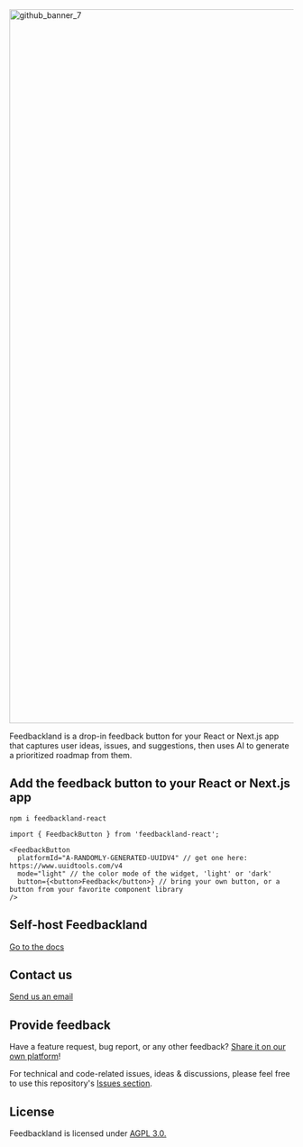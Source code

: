 
<img width="2421" height="1267" alt="github_banner_7" src="https://github.com/user-attachments/assets/d8c2a31d-f184-4516-b5b0-36a47ca14c0b" />

Feedbackland is a drop-in feedback button for your React or Next.js app that captures user ideas, issues, and suggestions, then uses AI to generate a prioritized roadmap from them.

## Add the feedback button to your React or Next.js app

```
npm i feedbackland-react
```

```
import { FeedbackButton } from 'feedbackland-react';
```

```tsx
<FeedbackButton
  platformId="A-RANDOMLY-GENERATED-UUIDV4" // get one here: https://www.uuidtools.com/v4
  mode="light" // the color mode of the widget, 'light' or 'dark'
  button={<button>Feedback</button>} // bring your own button, or a button from your favorite component library
/>
```

## Self-host Feedbackland

[Go to the docs](https://github.com/feedbackland/feedbackland/blob/main/SELFHOSTING.md)

## Contact us

[Send us an email](mailto:hello@feedbackland.com)

## Provide feedback

Have a feature request, bug report, or any other feedback? [Share it on our own platform](https://dogfood.feedbackland.com)!

For technical and code-related issues, ideas & discussions, please feel free to use this repository's [Issues section](https://github.com/feedbackland/feedbackland/issues).

## License

Feedbackland is licensed under [AGPL 3.0.](https://github.com/feedbackland/feedbackland?tab=AGPL-3.0-1-ov-file)
